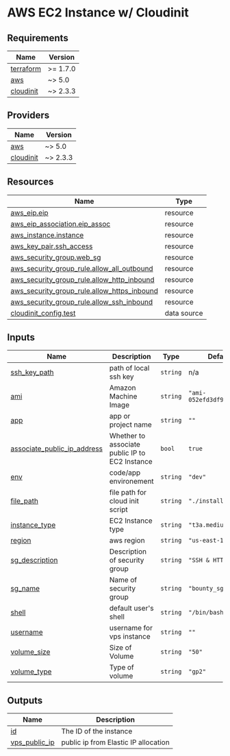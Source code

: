 # AWS EC2 Instance w/ Cloudinit


<!-- BEGIN_TF_DOCS -->
## Requirements

| Name | Version |
|------|---------|
| <a name="requirement_terraform"></a> [terraform](#requirement\_terraform) | >= 1.7.0 |
| <a name="requirement_aws"></a> [aws](#requirement\_aws) | ~> 5.0 |
| <a name="requirement_cloudinit"></a> [cloudinit](#requirement\_cloudinit) | ~> 2.3.3 |

## Providers

| Name | Version |
|------|---------|
| <a name="provider_aws"></a> [aws](#provider\_aws) | ~> 5.0 |
| <a name="provider_cloudinit"></a> [cloudinit](#provider\_cloudinit) | ~> 2.3.3 |

## Resources

| Name | Type |
|------|------|
| [aws_eip.eip](https://registry.terraform.io/providers/hashicorp/aws/latest/docs/resources/eip) | resource |
| [aws_eip_association.eip_assoc](https://registry.terraform.io/providers/hashicorp/aws/latest/docs/resources/eip_association) | resource |
| [aws_instance.instance](https://registry.terraform.io/providers/hashicorp/aws/latest/docs/resources/instance) | resource |
| [aws_key_pair.ssh_access](https://registry.terraform.io/providers/hashicorp/aws/latest/docs/resources/key_pair) | resource |
| [aws_security_group.web_sg](https://registry.terraform.io/providers/hashicorp/aws/latest/docs/resources/security_group) | resource |
| [aws_security_group_rule.allow_all_outbound](https://registry.terraform.io/providers/hashicorp/aws/latest/docs/resources/security_group_rule) | resource |
| [aws_security_group_rule.allow_http_inbound](https://registry.terraform.io/providers/hashicorp/aws/latest/docs/resources/security_group_rule) | resource |
| [aws_security_group_rule.allow_https_inbound](https://registry.terraform.io/providers/hashicorp/aws/latest/docs/resources/security_group_rule) | resource |
| [aws_security_group_rule.allow_ssh_inbound](https://registry.terraform.io/providers/hashicorp/aws/latest/docs/resources/security_group_rule) | resource |
| [cloudinit_config.test](https://registry.terraform.io/providers/hashicorp/cloudinit/latest/docs/data-sources/config) | data source |

## Inputs

| Name | Description | Type | Default | Required |
|------|-------------|------|---------|:--------:|
| <a name="input_ssh_key_path"></a> [ssh\_key\_path](#input\_ssh\_key\_path) | path of local ssh key | `string` | n/a | yes |
| <a name="input_ami"></a> [ami](#input\_ami) | Amazon Machine Image | `string` | `"ami-052efd3df9dad4825"` | no |
| <a name="input_app"></a> [app](#input\_app) | app or project name | `string` | `""` | no |
| <a name="input_associate_public_ip_address"></a> [associate\_public\_ip\_address](#input\_associate\_public\_ip\_address) | Whether to associate public IP to EC2 Instance | `bool` | `true` | no |
| <a name="input_env"></a> [env](#input\_env) | code/app environement | `string` | `"dev"` | no |
| <a name="input_file_path"></a> [file\_path](#input\_file\_path) | file path for cloud init script | `string` | `"./install.sh"` | no |
| <a name="input_instance_type"></a> [instance\_type](#input\_instance\_type) | EC2 Instance type | `string` | `"t3a.medium"` | no |
| <a name="input_region"></a> [region](#input\_region) | aws region | `string` | `"us-east-1"` | no |
| <a name="input_sg_description"></a> [sg\_description](#input\_sg\_description) | Description of security group | `string` | `"SSH & HTTP/HTTPS"` | no |
| <a name="input_sg_name"></a> [sg\_name](#input\_sg\_name) | Name of security group | `string` | `"bounty_sg"` | no |
| <a name="input_shell"></a> [shell](#input\_shell) | default user's shell | `string` | `"/bin/bash"` | no |
| <a name="input_username"></a> [username](#input\_username) | username for vps instance | `string` | `""` | no |
| <a name="input_volume_size"></a> [volume\_size](#input\_volume\_size) | Size of Volume | `string` | `"50"` | no |
| <a name="input_volume_type"></a> [volume\_type](#input\_volume\_type) | Type of volume | `string` | `"gp2"` | no |

## Outputs

| Name | Description |
|------|-------------|
| <a name="output_id"></a> [id](#output\_id) | The ID of the instance |
| <a name="output_vps_public_ip"></a> [vps\_public\_ip](#output\_vps\_public\_ip) | public ip from Elastic IP allocation |
<!-- END_TF_DOCS -->

